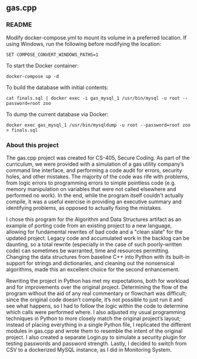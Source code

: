 ## gas.cpp

### README

Modify docker-compose.yml to mount its volume in a preferred location. If using Windows, run the following before modifying the location:

	SET COMPOSE_CONVERT_WINDOWS_PATHS=1

To start the Docker container:

	docker-compose up -d

To build the database with initial contents:

	cat finals.sql | docker exec -i gas_mysql_1 /usr/bin/mysql -u root --password=root zoo

To dump the current database via Docker:

	docker exec gas_mysql_1 /usr/bin/mysqldump -u root --password=root zoo > finals.sql

### About this project

The gas.cpp project was created for CS-405, Secure Coding. As part of the curriculum, we were provided with a simulation of a gas utility company’s command line interface, and performing a code audit for errors, security holes, and other mistakes. The majority of the code was rife with problems, from logic errors to programming errors to simple pointless code (e.g. memory manipulation on variables that were not called elsewhere and performed no work). In the end, while the program itself couldn't actually compile, it was a useful exercise in providing an executive summary and identifying problems, as opposed to actually fixing the mistakes.

I chose this program for the Algorithm and Data Structures artifact as an example of porting code from an existing project to a new language, allowing for fundamental rewrites of bad code and a "clean slate" for the updated project. Legacy code and accumulated work in the backlog can be daunting, so a total rewrite (especially in the case of such poorly-written code) can sometimes be warranted, time and resources permitting. Changing the data structures from baseline C++ into Python with its built-in support for strings and dictionaries, and cleaning out the nonsensical algorithms, made this an excellent choice for the second enhancement.

Rewriting the project in Python has met my expectations, both for workload and for improvements over the original project. Determining the flow of the program without the aid of any real commentary or flowchart was difficult; since the original code doesn’t compile, it’s not possible to just run it and see what happens, so I had to follow the logic within the code to determine which calls were performed where. I also adjusted my usual programming techniques in Python to more closely match the original project’s layout; instead of placing everything in a single Python file, I replicated the different modules in gas.cpp and wrote them to resemble the intent of the original project. I also created a separate Login.py to simulate a security plugin for testing passwords and password strength. Lastly, I decided to switch from CSV to a dockerized MySQL instance, as I did in Monitoring System.
